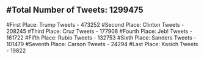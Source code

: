 #Total Number of Tweets: 1299475 
---
#First Place: Trump Tweets - 473252
#Second Place: Clinton Tweets - 208245
#Third Place: Cruz Tweets - 177908
#Fourth Place: Jeb! Tweets - 161722
#Fifth Place: Rubio Tweets - 132753
#Sixth Place: Sanders Tweets - 101479
#Seventh Place: Carson Tweets - 24294
#Last Place: Kasich Tweets - 19822
